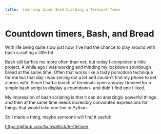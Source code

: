 ```yaml
---
title:  Learning about Bash building a Terminal Timer
---
```


# Countdown timers, Bash, and Bread

With life being quite slow just now, I've had the chance to play around with bash scripting a little bit.

Bash still baffles me more often than not, but today I completed a little project. A while ago I was working and minding my lockdown sourdough bread at the same time. Often that works like a tasty pomodoro technique for me but that day I was zoning out a lot and couldn't find my phone to set alarms with. Since I had a bunch of terminals open anyway I looked for a simple bash script to display a countdown- and didn't find one I liked.

My impression of bash scripting is that it can do amazingly powerful things and then at the same time needs incredibly convoluted expressions for things that would take one line in Python.

So I made a thing, maybe someone will find it useful: 

https://github.com/lschwetlick/tertletimer
